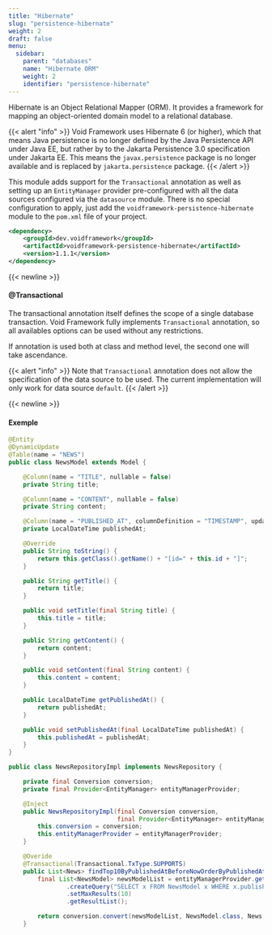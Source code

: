 ```yaml
---
title: "Hibernate"
slug: "persistence-hibernate"
weight: 2
draft: false
menu:
  sidebar:
    parent: "databases"
    name: "Hibernate ORM"
    weight: 2
    identifier: "persistence-hibernate"
---
```


Hibernate is an Object Relational Mapper (ORM). It provides a framework for mapping an object-oriented domain model to a relational database.

{{< alert "info" >}}
Void Framework uses Hibernate 6 (or higher), which that means Java persistence is no longer defined by the Java Persistence API under Java EE, but rather by to the Jakarta Persistence 3.0 specification under Jakarta EE. This means the <code>javax.persistence</code> package is no longer available and is replaced by <code>jakarta.persistence</code> package.
{{< /alert >}}

This module adds support for the `Transactional` annotation as well as setting up an `EntityManager` provider pre-configured with all the data sources configured via the `datasource` module. There is no special configuration to apply, just add the `voidframework-persistence-hibernate` module to the `pom.xml` file of your project.

```xml
<dependency>
    <groupId>dev.voidframework</groupId>
    <artifactId>voidframework-persistence-hibernate</artifactId>
    <version>1.1.1</version>
</dependency>
```


{{< newline >}}
#### @Transactional
The transactional annotation itself defines the scope of a single database transaction. Void Framework fully implements `Transactional` annotation, so all availables options can be used without any restrictions.

If annotation is used both at class and method level, the second one will take ascendance.

{{< alert "info" >}}
Note that <code>Transactional</code> annotation does not allow the specification of the data source to be used. The current implementation will only work for data source <code>default</code>.
{{< /alert >}}


{{< newline >}}
#### Exemple
```java
@Entity
@DynamicUpdate
@Table(name = "NEWS")
public class NewsModel extends Model {

    @Column(name = "TITLE", nullable = false)
    private String title;

    @Column(name = "CONTENT", nullable = false)
    private String content;

    @Column(name = "PUBLISHED_AT", columnDefinition = "TIMESTAMP", updatable = false, nullable = false)
    private LocalDateTime publishedAt;

    @Override
    public String toString() {
        return this.getClass().getName() + "[id=" + this.id + "]";
    }

    public String getTitle() {
        return title;
    }

    public void setTitle(final String title) {
        this.title = title;
    }

    public String getContent() {
        return content;
    }

    public void setContent(final String content) {
        this.content = content;
    }

    public LocalDateTime getPublishedAt() {
        return publishedAt;
    }

    public void setPublishedAt(final LocalDateTime publishedAt) {
        this.publishedAt = publishedAt;
    }
}
```

```java
public class NewsRepositoryImpl implements NewsRepository {

    private final Conversion conversion;
    private final Provider<EntityManager> entityManagerProvider;

    @Inject
    public NewsRepositoryImpl(final Conversion conversion,
                              final Provider<EntityManager> entityManagerProvider) {
        this.conversion = conversion;
        this.entityManagerProvider = entityManagerProvider;
    }

    @Overide
    @Transactional(Transactional.TxType.SUPPORTS)
    public List<News> findTop10ByPublishedAtBeforeNowOrderByPublishedAtDesc() {
        final List<NewsModel> newsModelList = entityManagerProvider.get()
                .createQuery("SELECT x FROM NewsModel x WHERE x.publishedAt <= CURRENT_TIMESTAMP ORDER BY x.publishedAt DESC, x.id ASC", NewsModel.class)
                .setMaxResults(10)
                .getResultList();

        return conversion.convert(newsModelList, NewsModel.class, News.class);
    }
```
